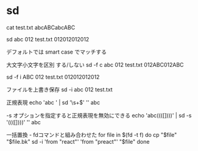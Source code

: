 
# sd

cat test.txt
abcABCabcABC

sd abc 012 test.txt 
012012012012

デフォルトでは smart case でマッチする


大文字小文字を区別 する/しない
sd -f c abc 012 test.txt
012ABC012ABC

sd -f i ABC 012 test.txt
012012012012


ファイルを上書き保存
sd -i abc 012 test.txt


正規表現
echo 'abc   ' | sd '\s+$' ''
abc

-s オプションを指定すると正規表現を無効にできる
echo 'abc((([])))' | sd -s '((([])))' ''
abc


一括置換  -  fdコマンドと組み合わせた
for file in $(fd -t f)
do
  cp "$file" "$file.bk"
  sd -i 'from "react"' 'from "preact"' "$file"
done



